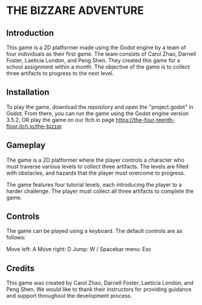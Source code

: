 
# THE BIZZARE ADVENTURE

## Introduction

This game is a 2D platformer made using the Godot engine by a team of four individuals as their first game. The team consists of Carol Zhao, Darnell Foster, Laeticia London, and Peng Shen. They created this game for a school assignment within a month. The objective of the game is to collect three artifacts to progress to the next level.

## Installation

To play the game, download the repository and open the "project.godot" in Godot. From there, you can run the game using the Godot engine version 3.5.2, OR play the game on our Itch.io page https://the-four-teenth-floor.itch.io/the-bizzar

## Gameplay

The game is a 2D platformer where the player controls a character who must traverse various levels to collect three artifacts. The levels are filled with obstacles, and hazards that the player must overcome to progress.

The game features four tutorial levels, each introducing the player to a harder challenge. The player must collect all three artifacts to complete the game.

## Controls

The game can be played using a keyboard. The default controls are as follows:

Move left: A
Move right: D
Jump: W / Spacebar
menu: Esc

## Credits

This game was created by Carol Zhao, Darnell Foster, Laeticia London, and Peng Shen. We would like to thank their instructors for providing guidance and support throughout the development process.
